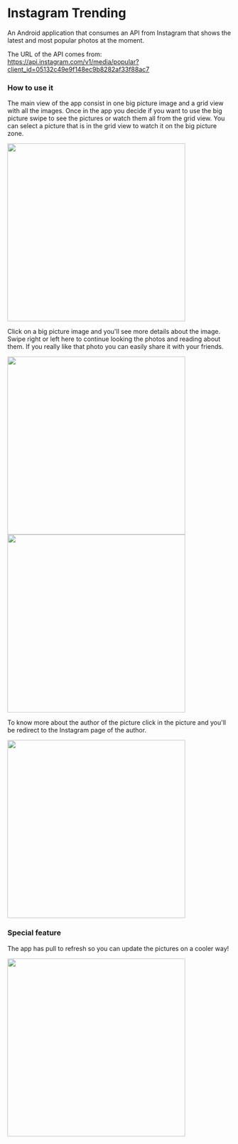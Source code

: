 # Instagram Trending

An Android application that consumes an API from Instagram that shows the latest and most popular photos at the moment.

The URL of the API comes from: https://api.instagram.com/v1/media/popular?client_id=05132c49e9f148ec9b8282af33f88ac7

### How to use it

The main view of the app consist in one big picture image and a grid view with all the images. Once in the app you decide if you want to use the big picture swipe to see the pictures or watch them all from the grid view. You can select a picture that is in the grid view to watch it on the big picture zone.

<img src="screenshots/screenshot_1.png" width="400">

Click on a big picture image and you'll see more details about the image. Swipe right or left here to continue looking the photos and reading about them.
If you really like that photo you can easily share it with your friends.

<img src="screenshots/screenshot_2.png" width="400">
<img src="screenshots/screenshot_3.png" width="400">

To know more about the author of the picture click in the picture and you'll be redirect to the Instagram page of the author.

<img src="screenshots/screenshot_4.png" width="400">


### Special feature

The app has pull to refresh so you can update the pictures on a cooler way!

<img src="screenshots/screenshot_5.png" width="400">
